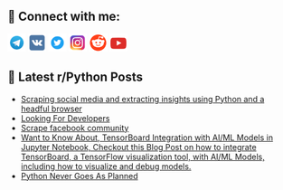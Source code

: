 ## 🔎 Connect with me:
[<img src="https://github.com/bullbesh/bullbesh/blob/main/images/Telegram.png" width="32" height="32" />](https://t.me/bullbesh)
[<img src="https://github.com/bullbesh/bullbesh/blob/main/images/VK.png" width="32" height="32" />](https://vk.com/bullbesh)
[<img src="https://github.com/bullbesh/bullbesh/blob/main/images/Twitter.png" width="32" height="32" />](https://twitter.com/bullbesh1)
[<img src="https://github.com/bullbesh/bullbesh/blob/main/images/Instagram.png" width="32" height="32" />](https://www.instagram.com/bullbesh)
[<img src="https://github.com/bullbesh/bullbesh/blob/main/images/Reddit.png" width="32" height="32" />](https://www.reddit.com/user/bullbesh)
[<img src="https://github.com/bullbesh/bullbesh/blob/main/images/YouTube.png" width="32" height="32" />](https://www.youtube.com/channel/UCtfjRs6uzgq5mfm8S06WTcg)

## 📕 Latest r/Python Posts
<!-- BLOG-POST-LIST:START -->
- [Scraping social media and extracting insights using Python and a headful browser](https://www.reddit.com/r/Python/comments/15le96q/scraping_social_media_and_extracting_insights/)
- [Looking For Developers](https://www.reddit.com/r/Python/comments/15lb5ts/looking_for_developers/)
- [Scrape facebook community](https://www.reddit.com/r/Python/comments/15l9ggs/scrape_facebook_community/)
- [Want to Know About, TensorBoard Integration with AI/ML Models in Jupyter Notebook, Checkout this Blog Post on how to integrate TensorBoard, a TensorFlow visualization tool, with AI/ML Models, including how to visualize and debug models.](https://www.reddit.com/r/Python/comments/15l5q8b/want_to_know_about_tensorboard_integration_with/)
- [Python Never Goes As Planned](https://www.reddit.com/r/Python/comments/15l4bqt/python_never_goes_as_planned/)
<!-- BLOG-POST-LIST:END -->
